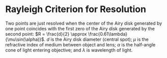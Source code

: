 # Rayleigh Criterion for Resolution

Two points are just resolved when the center of the Airy disk generated by one point coincides with the first zero of the Airy disk generated by the second point: $R = \frac{d}{2} \approx \frac{0.61\lambda}{\mu\sin(\alpha)}$.
$d$ is the Airy disk diameter (central spot); $\mu$ is the refractive index of medium between object and lens; $\alpha$ is the half-angle cone of light entering objective; and $\lambda$ is wavelength of light.
